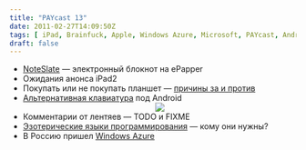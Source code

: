 ```yaml
---
title: "PAYcast 13"
date: 2011-02-27T14:09:50Z
tags: [ iPad, Brainfuck, Apple, Windows Azure, Microsoft, PAYcast, Android, Noteslate ]
draft: false
---
```

<ul>
<li><a href="http://noteslate.com/" target="_blank">NoteSlate</a> &#8212; электронный блокнот на еPapper</li>
<li>Ожидания анонса iPad2</li>
<li>Покупать или не покупать планшет &#8212; <a href="http://habrahabr.ru/blogs/iTablet/113683/" target="_blank">причины за и против</a></li>
<li><a href="http://habrahabr.ru/blogs/android/113740/" target="_blank">Альтернативная клавиатура</a> под Android<br /><center><img border="0" src="http://habreffect.ru/files/ce8/592792dd6/ru.png"/></center></li>
<li>Комментарии от лентяев &#8212; TODO и FIXME</li>
<li><a href="http://ru.wikipedia.org/wiki/%D0%AD%D0%B7%D0%BE%D1%82%D0%B5%D1%80%D0%B8%D1%87%D0%B5%D1%81%D0%BA%D0%B8%D0%B5_%D1%8F%D0%B7%D1%8B%D0%BA%D0%B8_%D0%BF%D1%80%D0%BE%D0%B3%D1%80%D0%B0%D0%BC%D0%BC%D0%B8%D1%80%D0%BE%D0%B2%D0%B0%D0%BD%D0%B8%D1%8F" target="_blank">Эзотерические языки программирования</a> &#8212; кому они нужны?</li>
<li>В Россию пришел <a href="http://habrahabr.ru/company/microsoft/blog/113826/" target="_blank">Windows Azure</a></li>
</ul>

     